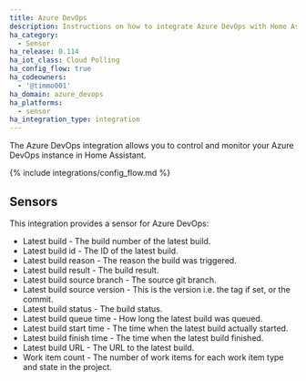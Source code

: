 ```yaml
---
title: Azure DevOps
description: Instructions on how to integrate Azure DevOps with Home Assistant.
ha_category:
  - Sensor
ha_release: 0.114
ha_iot_class: Cloud Polling
ha_config_flow: true
ha_codeowners:
  - '@timmo001'
ha_domain: azure_devops
ha_platforms:
  - sensor
ha_integration_type: integration
---
```


The Azure DevOps integration allows you to control and monitor your
Azure DevOps instance in Home Assistant.

{% include integrations/config_flow.md %}

## Sensors

This integration provides a sensor for Azure DevOps:

- Latest build - The build number of the latest build.
- Latest build id - The ID of the latest build.
- Latest build reason - The reason the build was triggered.
- Latest build result - The build result.
- Latest build source branch - The source git branch.
- Latest build source version - This is the version i.e. the tag if set, or the commit.
- Latest build status - The build status.
- Latest build queue time - How long the latest build was queued.
- Latest build start time - The time when the latest build actually started.
- Latest build finish time - The time when the latest build finished.
- Latest build URL - The URL to the latest build. 
- Work item count - The number of work items for each work item type and state in the project.
